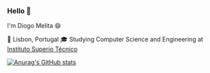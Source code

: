 ### Hello 👋
I'm Diogo Melita 😄

📌 Lisbon, Portugal
🎓 Studying Computer Science and Engineering at [Instituto Superio Técnico](https://tecnico.ulisboa.pt/pt/)

[![Anurag's GitHub stats](https://github-readme-stats.vercel.app/apid-melita)](https://github.com/anuraghazra/github-readme-stats)


<!--
**d-melita/D-Melita** is a ✨ _special_ ✨ repository because its `README.md` (this file) appears on your GitHub profile.

Here are some ideas to get you started:

- 🔭 I’m currently working on ...
- 🌱 I’m currently learning ...
- 👯 I’m looking to collaborate on ...
- 🤔 I’m looking for help with ...
- 💬 Ask me about ...
- 📫 How to reach me: ...
- 😄 Pronouns: ...
- ⚡ Fun fact: ...
-->
